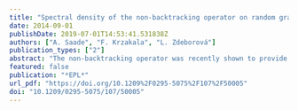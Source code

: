 ```yaml
---
title: "Spectral density of the non-backtracking operator on random graphs"
date: 2014-09-01
publishDate: 2019-07-01T14:53:41.531838Z
authors: ["A. Saade", "F. Krzakala", "L. Zdeborová"]
publication_types: ["2"]
abstract: "The non-backtracking operator was recently shown to provide a significant improvement when used for spectral clustering of sparse networks. In this paper we analyze its spectral density on large random sparse graphs using a mapping to the correlation functions of a certain interacting quantum disordered system on the graph. On sparse, tree-like graphs, this can be solved efficiently by the cavity method and a belief propagation algorithm. We show that there exists a paramagnetic phase, leading to zero spectral density, that is stable outside a circle of radius , where ρ is the leading eigenvalue of the non-backtracking operator. We observe a second-order phase transition at the edge of this circle, between a zero and a non-zero spectral density. The fact that this phase transition is absent in the spectral density of other matrices commonly used for spectral clustering provides a physical justification of the performances of the non-backtracking operator in spectral clustering."
featured: false
publication: "*EPL*"
url_pdf: "https://doi.org/10.1209%2F0295-5075%2F107%2F50005"
doi: "10.1209/0295-5075/107/50005"
---
```



